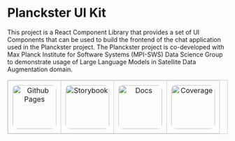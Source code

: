 # Planckster UI Kit

This project is a React Component Library that provides a set of UI Components that can be used to build the frontend of the chat application used in the Planckster project. The Planckster project is co-developed with Max Planck Institute for Software Systems (MPI-SWS) Data Science Group to demonstrate usage of Large Language Models in Satellite Data Augmentation domain.


<div style="text-align:center;">

<table style="border:1px solid #ccc; border-collapse: collapse; width:100%;">
  <tr>
    <td style="padding:10px; border:1px solid #ccc; text-align:center;">
      <a href="https://dream-aim-deliver.github.io/planckster-ui-kit/">
        <img src="https://bischrob.github.io/images/githubpages/githubpages.jpeg" alt="Github Pages" width="100px" style="border-radius: 10px;">
      </a>
    </td>
    <td style="padding:10px; border:1px solid #ccc; text-align:center;">
      <a href="https://dream-aim-deliver.github.io/planckster-ui-kit/storybook">
        <img src="https://storybook.js.org/images/logos/icon-storybook.png" alt="Storybook" width="100px" style="border-radius: 10px;">
      </a>
    </td>
    <td style="padding:10px; border:1px solid #ccc; text-align:center;">
      <a href="https://dream-aim-deliver.github.io/planckster-ui-kit/docs">
        <img src="https://user-images.githubusercontent.com/21266147/101224549-386fb400-368f-11eb-8390-6db2ecd1fe61.png" alt="Docs" height="100px" style="border-radius: 10px;">
      </a>
    </td>
    <td style="padding:10px; border:1px solid #ccc; text-align:center;">
      <a href="https://dream-aim-deliver.github.io/planckster-ui-kit/coverage">
        <img src="https://vitest.dev/logo.svg" alt="Coverage" width="100px" height="100px" style="border-radius: 10px;">
      </a>
    </td>
  </tr>
</table>
</div>
